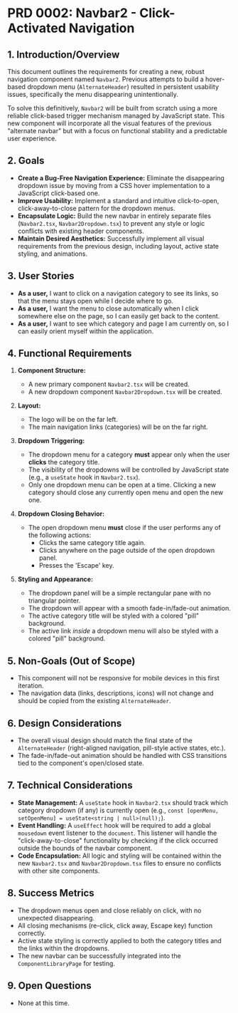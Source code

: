 # PRD 0002: Navbar2 - Click-Activated Navigation

## 1. Introduction/Overview

This document outlines the requirements for creating a new, robust navigation component named `Navbar2`. Previous attempts to build a hover-based dropdown menu (`AlternateHeader`) resulted in persistent usability issues, specifically the menu disappearing unintentionally. 

To solve this definitively, `Navbar2` will be built from scratch using a more reliable click-based trigger mechanism managed by JavaScript state. This new component will incorporate all the visual features of the previous "alternate navbar" but with a focus on functional stability and a predictable user experience.

## 2. Goals

*   **Create a Bug-Free Navigation Experience:** Eliminate the disappearing dropdown issue by moving from a CSS hover implementation to a JavaScript click-based one.
*   **Improve Usability:** Implement a standard and intuitive click-to-open, click-away-to-close pattern for the dropdown menus.
*   **Encapsulate Logic:** Build the new navbar in entirely separate files (`Navbar2.tsx`, `Navbar2Dropdown.tsx`) to prevent any style or logic conflicts with existing header components.
*   **Maintain Desired Aesthetics:** Successfully implement all visual requirements from the previous design, including layout, active state styling, and animations.

## 3. User Stories

*   **As a user,** I want to click on a navigation category to see its links, so that the menu stays open while I decide where to go.
*   **As a user,** I want the menu to close automatically when I click somewhere else on the page, so I can easily get back to the content.
*   **As a user,** I want to see which category and page I am currently on, so I can easily orient myself within the application.

## 4. Functional Requirements

1.  **Component Structure:**
    *   A new primary component `Navbar2.tsx` will be created.
    *   A new dropdown component `Navbar2Dropdown.tsx` will be created.

2.  **Layout:**
    *   The logo will be on the far left.
    *   The main navigation links (categories) will be on the far right.

3.  **Dropdown Triggering:**
    *   The dropdown menu for a category **must** appear only when the user **clicks** the category title.
    *   The visibility of the dropdowns will be controlled by JavaScript state (e.g., a `useState` hook in `Navbar2.tsx`).
    *   Only one dropdown menu can be open at a time. Clicking a new category should close any currently open menu and open the new one.

4.  **Dropdown Closing Behavior:**
    *   The open dropdown menu **must** close if the user performs any of the following actions:
        *   Clicks the same category title again.
        *   Clicks anywhere on the page outside of the open dropdown panel.
        *   Presses the 'Escape' key.

5.  **Styling and Appearance:**
    *   The dropdown panel will be a simple rectangular pane with no triangular pointer.
    *   The dropdown will appear with a smooth fade-in/fade-out animation.
    *   The active category title will be styled with a colored "pill" background.
    *   The active link *inside* a dropdown menu will also be styled with a colored "pill" background.

## 5. Non-Goals (Out of Scope)

*   This component will not be responsive for mobile devices in this first iteration.
*   The navigation data (links, descriptions, icons) will not change and should be copied from the existing `AlternateHeader`.

## 6. Design Considerations

*   The overall visual design should match the final state of the `AlternateHeader` (right-aligned navigation, pill-style active states, etc.).
*   The fade-in/fade-out animation should be handled with CSS transitions tied to the component's open/closed state.

## 7. Technical Considerations

*   **State Management:** A `useState` hook in `Navbar2.tsx` should track which category dropdown (if any) is currently open (e.g., `const [openMenu, setOpenMenu] = useState<string | null>(null);`).
*   **Event Handling:** A `useEffect` hook will be required to add a global `mousedown` event listener to the `document`. This listener will handle the "click-away-to-close" functionality by checking if the click occurred outside the bounds of the navbar component.
*   **Code Encapsulation:** All logic and styling will be contained within the new `Navbar2.tsx` and `Navbar2Dropdown.tsx` files to ensure no conflicts with other site components.

## 8. Success Metrics

*   The dropdown menus open and close reliably on click, with no unexpected disappearing.
*   All closing mechanisms (re-click, click away, Escape key) function correctly.
*   Active state styling is correctly applied to both the category titles and the links within the dropdowns.
*   The new navbar can be successfully integrated into the `ComponentLibraryPage` for testing.

## 9. Open Questions

*   None at this time.
